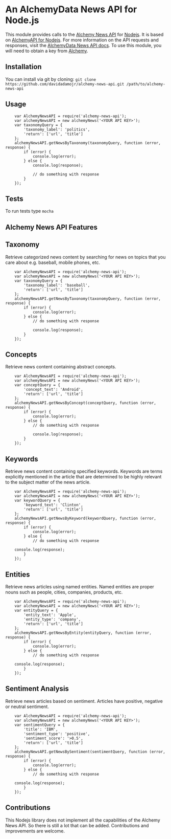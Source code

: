 # An AlchemyData News API for Node.js

This module provides calls to the [Alchemy News API](http://www.alchemyapi.com/api/newsapi) for [Nodejs](http://nodejs.org). It is based on [AlchemyAPI for Nodejs](https://github.com/framingeinstein/node-alchemy). For more information on the API requests and responses, visit the [AlchemyData News API docs](http://docs.alchemyapi.com/). To use this module, you will need to obtain a key from [Alchemy](http://www.alchemyapi.com/api/register.html).

## Installation

You can install via git by cloning: `git clone https://github.com/davidadamojr/alchemy-news-api.git /path/to/alchemy-news-api`

## Usage

        var AlchemyNewsAPI = require('alchemy-news-api');
        var alchemyNewsAPI = new alchemyNews('<YOUR API KEY>');
        var taxonomyQuery = {
            'taxonomy_label': 'politics',
            'return': ['url', 'title']
        };
        alchemyNewsAPI.getNewsByTaxonomy(taxonomyQuery, function (error, response) {
            if (error) {
                console.log(error);
            } else {
                console.log(response);

                // do something with response
            }
        });

## Tests

To run tests type `mocha`

## Alchemy News API Features

## Taxonomy 

Retrieve categorized news content by searching for news on topics that you care about e.g. baseball, mobile phones, etc.

        var AlchemyNewsAPI = require('alchemy-news-api');
        var alchemyNewsAPI = new alchemyNews('<YOUR API KEY>');
        var taxonomyQuery = {
            'taxonomy_label': 'baseball',
            'return': ['url', 'title']
        };
        alchemyNewsAPI.getNewsByTaxonomy(taxonomyQuery, function (error, response) {
            if (error) {
                console.log(error);
            } else {
                // do something with response

                console.log(response);
            }
        });

## Concepts

Retrieve news content containing abstract concepts.

        var AlchemyNewsAPI = require('alchemy-news-api');
        var alchemyNewsAPI = new alchemyNews('<YOUR API KEY>');
        var conceptQuery = {
            'concept_text': 'Android',
            'return': ['url', 'title']
        };
        alchemyNewsAPI.getNewsByConcept(conceptQuery, function (error, response) {
            if (error) {
                console.log(error);
            } else {
                // do something with response

                console.log(response);
            }
        });

## Keywords

Retrieve news content containing specified keywords. Keywords are terms explicitly mentioned in the article that are determined to be highly relevant to the subject matter of the news article.

        var AlchemyNewsAPI = require('alchemy-news-api');
        var alchemyNewsAPI = new alchemyNews('<YOUR API KEY>');
        var keywordQuery = {
            'keyword_text': 'Clinton',
            'return': ['url', 'title']
        };
        alchemyNewsAPI.getNewsByKeyword(keywordQuery, function (error, response) {
            if (error) {
                console.log(error);
            } else {
                // do something with response

		console.log(response);
            }
        });

## Entities

Retrieve news articles using named entities. Named entities are proper nouns such as people, cities, companies, products, etc.

        var AlchemyNewsAPI = require('alchemy-news-api');
        var alchemyNewsAPI = new alchemyNews('<YOUR API KEY>');
        var entityQuery = {
            'entity_text': 'Apple',
            'entity_type': 'company',
            'return': ['url', 'title']
        };
        alchemyNewsAPI.getNewsByEntity(entityQuery, function (error, response) {
            if (error) {
                console.log(error);
            } else {
                // do something with response

		console.log(response);
            }
        });

## Sentiment Analysis

Retrieve news articles based on sentiment. Articles have positive, negative or neutral sentiment.

        var AlchemyNewsAPI = require('alchemy-news-api');
        var alchemyNewsAPI = new alchemyNews('<YOUR API KEY>');
        var sentimentQuery = {
            'title': 'IBM',
            'sentiment_type': 'positive',
            'sentiment_score': '>0.5',
            'return': ['url', 'title']
        };
        alchemyNewsAPI.getNewsBySentiment(sentimentQuery, function (error, response) {
            if (error) {
                console.log(error);
            } else {
                // do something with response

		console.log(response);
            }
        });
        

## Contributions

This Nodejs library does not implement all the capabilities of the Alchemy News API. So there is still a lot that can be added. Contributions and improvements are welcome.

